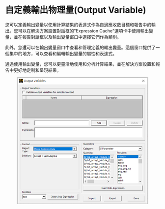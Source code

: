 # 自定義輸出物理量(Output Variable)

您可以定義輸出變量以使用計算結果的表達式作為自適應收斂目標和報告中的輸出。您可以在解決方案設置對話框的"Expression Cache"選項卡中使用輸出變量，並在報告對話框以及輸出變量窗口中選擇它們作為類別。

此外，您還可以在輸出變量窗口中查看和管理定義的輸出變量。這個窗口提供了一個集中的地方，可以查看和編輯輸出變量的屬性和表達式。

通過使用輸出變量，您可以更靈活地使用和分析計算結果，並在解決方案設置和報告中更好地定制和呈現結果。

<figure><img src="../.gitbook/assets/image (6) (2).png" alt=""><figcaption></figcaption></figure>
